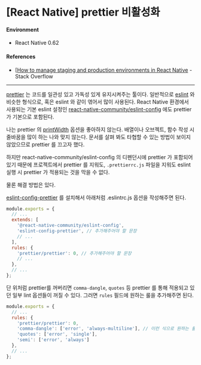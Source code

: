 
# [React Native] prettier 비활성화

#### Environment

- React Native 0.62

#### References

- [[How to manage staging and production environments in React Native](https://github.com/facebook/react-native/issues/26903) - Stack Overflow

---

[prettier](https://prettier.io/) 는 코드를 일관성 있고 가독성 있게 유지시켜주는 툴이다. 일반적으로 [eslint](https://eslint.org/) 와 비슷한 형식으로, 혹은 eslint 와 같이 엮어서 많이 사용된다. React Native 환경에서 사용되는 기본 eslint 설정인 [react-native-community/eslint-config](https://www.npmjs.com/package/@react-native-community/eslint-config) 에도 prettier 가 기본으로 포함된다.

나는 prettier 의 [printWidth](https://prettier.io/docs/en/options.html#print-width) 옵션을 좋아하지 않는다. 배열이나 오브젝트, 함수 작성 시 줄바꿈을 많이 하는 나와 맞지 않는다. 문서를 살펴 봐도 타협할 수 있는 방법이 보이지 않았으므로 prettier 를 끄고자 했다.

하지만 react-native-community/eslint-config 의 디펜던시에 prettier 가 포함되어 있기 때문에 프로젝트에서 prettier 를 지워도, `.prettierrc.js` 파일을 지워도 eslint 실행 시 prettier 가 적용되는 것을 막을 수 없다.

물론 해결 방법은 있다.

[eslint-config-prettier](https://github.com/prettier/eslint-config-prettier#readme) 를 설치해서 아래처럼 .eslintrc.js 옵션을 작성해주면 된다.

```javascript
module.exports = {
  // ...
  extends: [
    '@react-native-community/eslint-config',
    'eslint-config-prettier', // 추가해주어야 할 문장
    // ...
  ],
  rules: {
    'prettier/prettier': 0, // 추가해주어야 할 문장
    // ...
  },
  // ...
};
```

단 위처럼 prettier를 꺼버리면 `comma-dangle`, `quotes` 등 prettier 를 통해 적용되고 있던 일부 lint 옵션들이 꺼질 수 있다. 그러면 `rules` 필드에 원하는 룰을 추가해주면 된다.

```javascript
module.exports = {
  // ...
  rules: {
    'prettier/prettier': 0,
    'comma-dangle': ['error', 'always-multiline'], // 이런 식으로 원하는 룰을 추가해주자.
    'quotes': ['error', 'single'],
    'semi': ['error', 'always']
  },
  // ...
};
```
